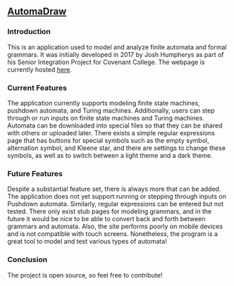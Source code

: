 ## [AutomaDraw](https://www.automadraw.com/)

### Introduction

This is an application used to model and analyze finite automata and formal grammars. It was initially developed in 2017 by Josh Humpherys as part of his Senior Integration Project for Covenant College. The webpage is currently hosted [here](https://www.automadraw.com/).

### Current Features

The application currently supports modeling finite state machines, pushdown automata, and Turing machines. Additionally, users can step through or run inputs on finite state machines and Turing machines. Automata can be downloaded into special files so that they can be shared with others or uploaded later. There exists a simple regular expressions page that has buttons for special symbols such as the empty symbol, alternation symbol, and Kleene star, and there are settings to change these symbols, as well as to switch between a light theme and a dark theme.

### Future Features

Despite a substantial feature set, there is always more that can be added. The application does not yet support running or stepping through inputs on Pushdown automata. Similarly, regular expressions can be entered but not tested. There only exist stub pages for modeling grammars, and in the future it would be nice to be able to convert back and forth between grammars and automata. Also, the site performs poorly on mobile devices and is not compatible with touch screens. Nonetheless, the program is a great tool to model and test various types of automata!

### Conclusion

The project is open source, so feel free to contribute!
